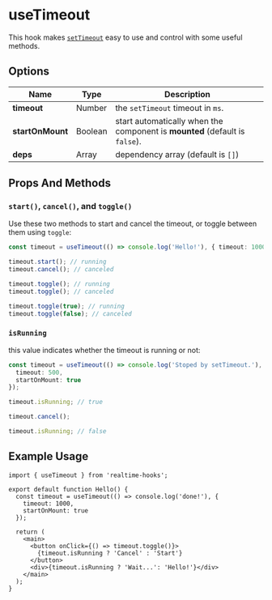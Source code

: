 # useTimeout

This hook makes [`setTimeout`](https://developer.mozilla.org/en-US/docs/Web/API/setTimeout) easy to use and control with some useful methods.

## Options

| Name             | Type    | Description                                                                 |
| ---------------- | ------- | --------------------------------------------------------------------------- |
| **timeout**      | Number  | the `setTimeout` timeout in `ms`.                                           |
| **startOnMount** | Boolean | start automatically when the component is **mounted** (default is `false`). |
| **deps**         | Array   | dependency array (default is `[]`)                                          |

## Props And Methods

### `start()`, `cancel()`, and `toggle()`

Use these two methods to start and cancel the timeout, or toggle between them using `toggle`:

```ts
const timeout = useTimeout(() => console.log('Hello!'), { timeout: 1000 });

timeout.start(); // running
timeout.cancel(); // canceled

timeout.toggle(); // running
timeout.toggle(); // canceled

timeout.toggle(true); // running
timeout.toggle(false); // canceled
```

### `isRunning`

this value indicates whether the timeout is running or not:

```ts
const timeout = useTimeout(() => console.log('Stoped by setTimeout.'), {
  timeout: 500,
  startOnMount: true
});

timeout.isRunning; // true

timeout.cancel();

timeout.isRunning; // false
```

## Example Usage

<!-- prettier-ignore -->
```tsx
import { useTimeout } from 'realtime-hooks';

export default function Hello() {
  const timeout = useTimeout(() => console.log('done!'), {
    timeout: 1000,
    startOnMount: true
  });

  return (
    <main>
      <button onClick={() => timeout.toggle()}>
        {timeout.isRunning ? 'Cancel' : 'Start'}
      </button>
      <div>{timeout.isRunning ? 'Wait...': 'Hello!'}</div>
    </main>
  );
}
```
